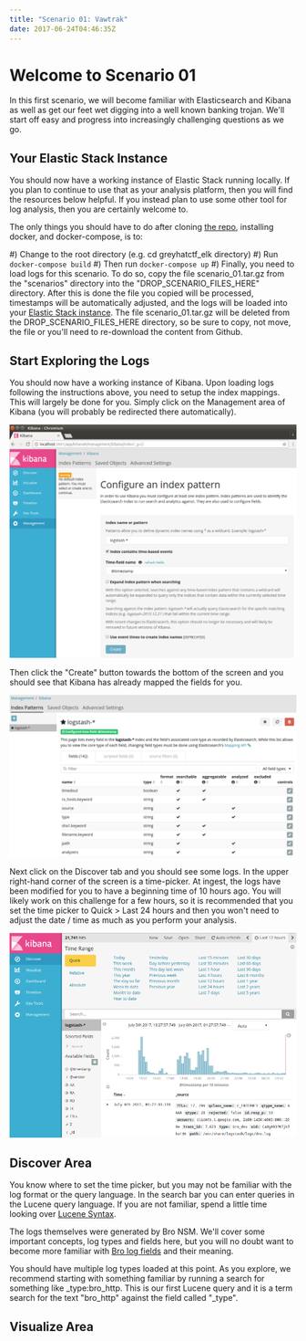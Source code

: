 ```yaml
---
title: "Scenario 01: Vawtrak"
date: 2017-06-24T04:46:35Z
---
```


# Welcome to Scenario 01

In this first scenario, we will become familiar with Elasticsearch and Kibana as well as get our feet wet digging into a well known banking trojan.  We'll start off easy and progress into increasingly challenging questions as we go.

## Your Elastic Stack Instance

You should now have a working instance of Elastic Stack running locally.  If you plan to continue to use that as your analysis platform, then you will find the resources below helpful.  If you instead plan to use some other tool for log analysis, then you are certainly welcome to.

The only things you should have to do after cloning [the repo](https://github.com/egaus/greyhatctf_elk), installing docker, and docker-compose, is to:

#) Change to the root directory (e.g. cd greyhatctf_elk directory)
#) Run `docker-compose build`
#) Then run `docker-compose up`
#) Finally, you need to load logs for this scenario.  To do so, copy the file scenario_01.tar.gz from the "scenarios" directory into the "DROP_SCENARIO_FILES_HERE" directory.  After this is done the file you copied will be processed, timestamps will be automatically adjusted, and the logs will be loaded into your [Elastic Stack instance](http://localhost:5601).  The file scenario_01.tar.gz will be deleted from the DROP_SCENARIO_FILES_HERE directory, so be sure to copy, not move, the file or you'll need to re-download the content from Github.

## Start Exploring the Logs

You should now have a working instance of Kibana.  Upon loading logs following the instructions above, you need to setup the index mappings.  This will largely be done for you.  Simply click on the Management area of Kibana (you will probably be redirected there automatically).  

![Kibana Image](/defense/navigate_to_kibana.png)

Then click the "Create" button towards the bottom of the screen and you should see that Kibana has already mapped the fields for you.

![Kibana Image](/defense/kibana_index_mapping.png)

Next click on the Discover tab and you should see some logs.  In the upper right-hand corner of the screen is a time-picker.  At ingest, the logs have been modified for you to have a beginning time of 10 hours ago.  You will likely work on this challenge for a few hours, so it is recommended that you set the time picker to Quick > Last 24 hours and then you won't need to adjust the date / time as much as you perform your analysis.

![Kibana Image](/defense/discover_time_picker.png)

## Discover Area

You know where to set the time picker, but you may not be familiar with the log format or the query language.  In the search bar you can enter queries in the Lucene query language.  If you are not familiar, spend a little time looking over [Lucene Syntax](https://lucene.apache.org/core/2_9_4/queryparsersyntax.html).

The logs themselves were generated by Bro NSM.  We'll cover some important concepts, log types and fields here, but you will no doubt want to become more familiar with [Bro log fields](https://www.bro.org/sphinx/script-reference/log-files.html) and their meaning.

You should have multiple log types loaded at this point.  As you explore, we recommend starting with something familiar by running a search for something like \_type:bro_http.  This is our first Lucene query and it is a term search for the text "bro_http" against the field called "\_type".

## Visualize Area
